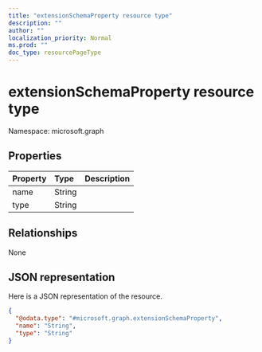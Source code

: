 ```yaml
---
title: "extensionSchemaProperty resource type"
description: ""
author: ""
localization_priority: Normal
ms.prod: ""
doc_type: resourcePageType
---
```


# extensionSchemaProperty resource type


Namespace: microsoft.graph



## Properties
|Property|Type|Description|
|:---|:---|:---|
|name|String||
|type|String||

## Relationships
None

## JSON representation
Here is a JSON representation of the resource.
<!-- {
  "blockType": "resource",
  "@odata.type": "microsoft.graph.extensionSchemaProperty"
}
-->
``` json
{
  "@odata.type": "#microsoft.graph.extensionSchemaProperty",
  "name": "String",
  "type": "String"
}
```

